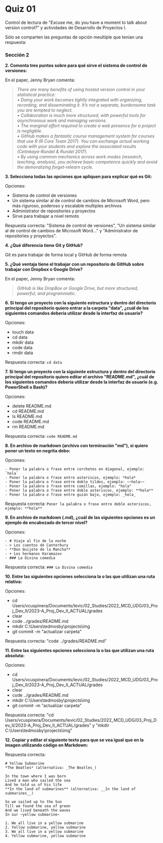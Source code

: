 # Quiz 01
Control de lectura de "Excuse me, do you have a moment to talk about version control?" y actividades de Desarrollo de Proyectos I.

Sólo se comparten las preguntas de opción meultiple que tenían una respuesta:

### Sección 2

**2. Comenta tres puntos sobre para qué sirve el sistema de control de versiones:**

En el paper, Jenny Bryan comenta:
> _There are many benefits of using hosted version control in your statistical practice:  
• Doing your work becomes tightly integrated with organizing, recording, and disseminating it. It’s not a separate, burdensome task you are tempted to neglect.  
• Collaboration is much more structured, with powerful tools for asynchronous work and managing versions.  
• The marginal effort required to create a web presence for a project is negligible.  
• GitHub makes a fantastic course management system for courses that use R (R Core Team 2017). You can exchange actual working code with your students and explore the associated results (Cetinkaya-Rundel & Rundel 2017).  
• By using common mechanics across work modes (research, teaching, analysis), you achieve basic competence quickly and avoid the demoralizing forget-relearn cycle._

**3. Selecciona todas las opciones que apliquen para explicar qué es Git:**

Opciones:
- Sistema de control de versiones
- Un sistema similar al de control de cambios de Microsoft Word, pero más riguroso, poderoso y escalable multiples archivos
- Administrator de repositories y proyectos
- Sirve para trabajar a nivel remoto

Respuesta correcta: "Sistema de control de versiones", "Un sistema similar al de control de cambios de Microsoft Word..." y "Administrator de repositories y proyectos".

**4. ¿Qué diferencia tiene Git y GitHub?**

Git es para trabajar de forma local y GitHub de forma remota

**5. ¿Qué ventaja tiene el trabajar con un repositorio de GitHub sobre trabajar con Dropbox o Google Drive?**

En el paper, Jenny Bryan comenta:
> _GitHub is like DropBox or Google Drive, but more structured, powerful, and programmatic._

**6. Si tengo un proyecto con la siguiente estructura y dentro del directorio principal del repositorio quiero entrar a la carpeta "data", ¿cuál de los siguientes comandos debería utilizar desde la interfaz de usuario?**

Opciones:
- touch data
- cd data
- mkdir data
- code data
- rmdir data

Respuesta correcta: `cd data`

**7. Si tengo un proyecto con la siguiente estructura y dentro del directorio principal del repositorio quiero editar el archivo "README.md", ¿cuál de los siguientes comandos debería utilizar desde la interfaz de usuario (e.g. PowerShell o Bash)?**

Opciones:
- delete README.md
- cd README.md
- ls README.md
- code README.md
- rm README.md

Respuesta correcta: `code README.md`

**8. En archivo de markdown (archivo con terminación "md"), si quiero poner un texto en negrita debo:**

Opciones:
```
- Poner la palabra o frase entre corchetes en diagonal, ejemplo: `hola`
- Poner la palabra o frase entre asteriscos, ejemplo: *hola*
- Poner la palabra o frase entre doble tildes, ejemplo: ~~hola~~
- Poner la palabra o frase entre comillas, ejemplo: "hola"
- Poner la palabra o frase entre doble asteriscos, ejemplo: **hola**
- Poner la palabra o frase entre guión bajo, ejemplo: _hola_
```

Respuesta correcta: `Poner la palabra o frase entre doble asteriscos, ejemplo: **hola**`

**9. En archivo de markdown (.md), ¿cuál de las siguientes opciones es un ejemplo de encabezado de tercer nivel?**

Opciones:

```
- # Viaje al fin de la noche
- > Los cuentos de Canterbury
- **Don Quijote de la Mancha**
- + Los hermanos Karamazov
- ### La Divina comedia
```

Respuesta correcta: `### La Divina comedia`

**10. Entre las siguientes opciones selecciona la o las que utilizan una ruta relativa:**

Opciones:
- cd Users/vcuspinera/Documents/levic/02_Studies/2022_MCD_UDG/03_Proj_Dev_II/2023-A_Proj_Dev_II_ACTUAL/grades
- clear
- code ../grades/README.md
- mkdir C:\Users\tedmosby\projects\img
- git commit -m "actualizar carpeta"

Respuesta correcta: "code ../grades/README.md"

**11. Entre las siguientes opciones selecciona la o las que utilizan una ruta absoluta:**

Opciones:
- cd Users/vcuspinera/Documents/levic/02_Studies/2022_MCD_UDG/03_Proj_Dev_II/2023-A_Proj_Dev_II_ACTUAL/grades
- clear
- code ../grades/README.md
- mkdir C:\Users\tedmosby\projects\img
- git commit -m "actualizar carpeta"

Respuesta correcta: "cd Users/vcuspinera/Documents/levic/02_Studies/2022_MCD_UDG/03_Proj_Dev_II/2023-A_Proj_Dev_II_ACTUAL/grades" y "mkdir C:\Users\tedmosby\projects\img"

**12. Copiar y editar el siguiente texto para que se vea igual que en la imagen utilizando código en Markdown:**

Respuesta correcta:

```
# Yellow Submarine
*The Beatles* (alternativa: _The Beatles_)

In the town where I was born  
Lived a man who sailed the sea  
And he told us of his life  
**In the land of submarines** (alternativa: __In the land of submarines__)

So we sailed up to the Sun  
Till we found the sea of green  
And we lived beneath the waves  
In our ~yellow submarine~

1. We all live in a yellow submarine
2. Yellow submarine, yellow submarine
3. We all live in a yellow submarine
4. Yellow submarine, yellow submarine
```
